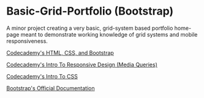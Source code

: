 # Basic-Grid-Portfolio (Bootstrap)

A minor project creating a very basic, grid-system based portfolio home-page meant to demonstrate working knowledge of grid systems and mobile responsiveness.

[Codecademy's HTML, CSS, and Bootstrap](https://www.codecademy.com/learn/make-a-website)

[Codecademy's Intro To Responsive Design (Media Queries)](https://www.codecademy.com/learn/learn-responsive-design)

[Codecademy's Intro To CSS](https://www.codecademy.com/learn/learn-css)

[Bootstrap's Official Documentation](https://getbootstrap.com/docs/4.3/getting-started/introduction/)
